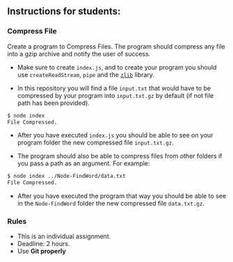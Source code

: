 ## Instructions for students:

### Compress File

Create a program to Compress Files. The program should compress any file into a gzip archive and notify the user of success.

-   Make sure to create `index.js`, and to create your program you should use `createReadStream`, `pipe` and the [`zlib`](https://www.npmjs.com/package/zlib) library.

-   In this repository you will find a file `input.txt` that would have to be compressed by your program into `input.txt.gz` by default (if not file path has been provided).

```bash
$ node index
File Compressed.
```

-   After you have executed `index.js` you should be able to see on your program folder the new compressed file `input.txt.gz`.

-   The program should also be able to compress files from other folders if you pass a path as an argument. For example:

```bash
$ node index ../Node-FindWord/data.txt
File Compressed.
```
-   After you have executed the program that way you should be able to see in the `Node-FindWord` folder the new compressed file `data.txt.gz`.

### Rules

-   This is an individual assignment.
-   Deadline: 2 hours.
-   Use **Git properly**
